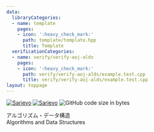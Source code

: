 ```yaml
---
data:
  libraryCategories:
  - name: template
    pages:
    - icon: ':heavy_check_mark:'
      path: template/template.hpp
      title: Template
  verificationCategories:
  - name: verify/verify-aoj-alds
    pages:
    - icon: ':heavy_check_mark:'
      path: verify/verify-aoj-alds/example.test.cpp
      title: verify/verify-aoj-alds/example.test.cpp
layout: toppage
---
```

[![Sarievo](https://img.shields.io/endpoint?url=https%3A%2F%2Fatcoder-badges.now.sh%2Fapi%2Fatcoder%2Fjson%2FSarievo)](https://atcoder.jp/users/Sarievo)
[![Sarievo](https://img.shields.io/endpoint?url=https%3A%2F%2Fatcoder-badges.now.sh%2Fapi%2Fcodeforces%2Fjson%2FSarievo)](https://codeforces.com/profile/Sarievo)
![GitHub code size in bytes](https://img.shields.io/github/languages/code-size/Sarievo/library?style=flat-square)

アルゴリズム・データ構造<br>
Algorithms and Data Structures